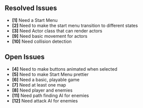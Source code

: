## Resolved Issues ##

- **[1]** Need a Start Menu
- **[2]** Need to make the start menu transition to different states
- **[3]** Need Actor class that can render actors
- **[9]** Need basic movement for actors
- **[10]** Need collision detection

## Open Issues ##


- **[4]** Need to make buttons animated when selected
- **[5]** Need to make Start Menu prettier
- **[6]** Need a basic, playable game
- **[7]** Need at least one map
- **[8]** Need player and enemies
- **[11]** Need path finding AI for enemies
- **[12]** Need attack AI for enemies